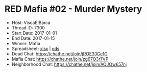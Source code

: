 # RED Mafia #02 - Murder Mystery

* Host: ViscaElBarca
* Thread ID: 7300
* Start Date: 2017-01-01
* End Date: 2017-01-15
* Winner: Mafia
* Spreadsheet: [xlsx](../../../../raw/main/red/2/spreadsheet.xlsx) | [ods](../../../../raw/main/red/2/spreadsheet.ods)
* Dead Chat: https://chathe.net/join/jROE30Ge1G
* Mafia Chat: https://chathe.net/join/zg67O3r7VP
* Neighborhood Chat: https://chathe.net/join/AOJQw657nj
